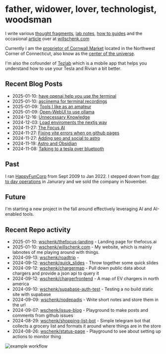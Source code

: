 # father, widower, lover, technologist, woodsman

I write various [thought fragments](https://willschenk.com/fragments/), [lab notes](https://willschenk.com/labnotes/), [how to guides](https://willschenk.com/howto/) and the occasional [article](https://willschenk.com/articles/) over at [willschenk.com](https://willschenk.com)

Currently I am the [proprietor of Cornwall Market](https://www.cornwallmarket.com/) located in the Northwest Corner of Connecticut, also know as the [center of the universe](https://www.cornwallmarket.com/why-cornwall).

I'm also the cofounder of [Tezlab](https://tezlabapp.com) which is a mobile app that helps you understand how to use your Tesla and Rivian a bit better.

## Recent Blog Posts

 - 2025-01-10: [have openai help you use the terminal](https://willschenk.com/labnotes/2025/have_openai_help_you_use_the_terminal/)
 - 2025-01-10: [asciinema for terminal recordings](https://willschenk.com/labnotes/2025/asciinema_for_terminal_recordings/)
 - 2025-01-09: [Tools I like as an amateur](https://willschenk.com/fragments/2025/tools_i_like_as_an_amateur/)
 - 2025-01-09: [Open-WebUI to use ollama](https://willschenk.com/labnotes/2025/open_web_ui/)
 - 2024-12-16: [Unnecessary Knowledge](https://willschenk.com/fragments/2024/unnecessary_knowledge/)
 - 2024-12-03: [Load enviroments the nextjs way](https://willschenk.com/labnotes/2024/load_enviroments_the_nextjs_way/)
 - 2024-11-27: [The Focus AI](https://willschenk.com/fragments/2024/the_focus_ai/)
 - 2024-11-27: [Fixing vite errors when on github pages](https://willschenk.com/labnotes/2024/fixing_vite_errors_when_on_github_pages/)
 - 2024-11-27: [Adding seo and social to astro](https://willschenk.com/labnotes/2024/adding_seo_and_social_to_astro/)
 - 2024-11-19: [Astro and Obsidian](https://willschenk.com/howto/2024/astro_and_obsidian/)
 - 2024-11-08: [Talking to a tesla over bluetooth](https://willschenk.com/labnotes/2024/talking_to_a_tesla_over_bluetooth/)

## Past

I ran [HappyFunCorp](https://happyfuncorp.com) from Sept 2009 to Jan 2022. I stepped down from [day to day operations](https://willschenk.com/fragments/2023/a_good_death/) in Janurary and we sold the company in November.

## Future

I'm starting a new project in the fall around effectively leveraging AI and AI-enabled tools.

## Recent Repo activity

 - 2025-01-10: [wschenk/thefocus-landing](https://github.com/wschenk/thefocus-landing) - Landing page for thefocus.ai
 - 2025-01-10: [wschenk/willschenk.com](https://github.com/wschenk/willschenk.com) - My website, which is mainly labnotes of me playing around with things.
 - 2024-09-13: [wschenk/roadtrip](https://github.com/wschenk/roadtrip) - 
 - 2024-09-12: [wschenk/quick_slides](https://github.com/wschenk/quick_slides) - Throw together some quick slides
 - 2024-09-12: [wschenk/chargermap](https://github.com/wschenk/chargermap) - Pull down public data about chargers and provide a json api to query it
 - 2024-09-12: [wschenk/chargerfrontend](https://github.com/wschenk/chargerfrontend) - A map of EV chargers in north america
 - 2024-09-10: [wschenk/supabase-auth-test](https://github.com/wschenk/supabase-auth-test) - Testing a no build static site with supabase
 - 2024-09-09: [wschenk/nodepadjs](https://github.com/wschenk/nodepadjs) - Write short notes and store them in the url
 - 2024-09-07: [wschenk/issue-blog](https://github.com/wschenk/issue-blog) - Playground to make posts and comments from github issues
 - 2024-08-29: [wschenk/shopping-list-bot](https://github.com/wschenk/shopping-list-bot) - Simple telegram bot that collects a grocery list and formats it around where things are in the store
 - 2024-08-26: [wschenk/status-page](https://github.com/wschenk/status-page) - Playground to see about setting up actions to monitor thing


![example workflow](https://github.com/wschenk/wschenk/actions/workflows/build.yml/badge.svg)